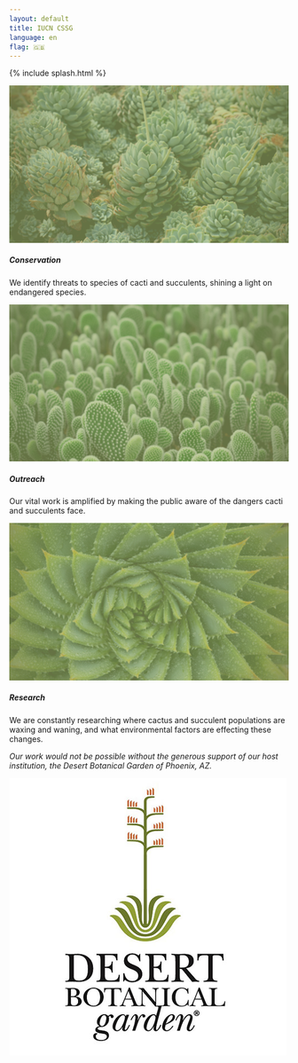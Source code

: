 ```yaml
---
layout: default
title: IUCN CSSG
language: en
flag: 🇬🇧
---
```

{% include splash.html %}
<div class='container'>
  <div class='row mt-5 mb-5'>
    <div class="card-group mx-1">
      <div class="card shadow">
        <img src="/assets/images/card1.png" class="card-img-top" alt="...">
        <div class="card-body">
          <h5 class="card-title">Conservation</h5>
          <p class="card-text">We identify threats to species of cacti and succulents, shining a light on endangered species.</p>
        </div>
      </div>
      <div class="card shadow mx-1">
        <img src="/assets/images/card2.png" class="card-img-top" alt="...">
        <div class="card-body">
          <h5 class="card-title">Outreach</h5>
          <p class="card-text">Our vital work is amplified by making the public aware of the dangers cacti and succulents face.</p>
        </div>
      </div>
      <div class="card shadow mx-1">
        <img src="/assets/images/card3.png" class="card-img-top" alt="...">
        <div class="card-body">
          <h5 class="card-title">Research</h5>
          <p class="card-text">We are constantly researching where cactus and succulent populations are waxing and waning, and what environmental factors are effecting these changes.</p>
        </div>
      </div>
    </div>
  </div>
</div>
<div class='bg-gradient-success'>
<div class='container'>
  <div class='row mt-5 align-items-center'>
    <div class='col-md-8'>
      <p class='h3 font-weight-lighter'>
        <em>
          Our work would not be possible without the generous support of our host institution, the Desert Botanical Garden of Phoenix, AZ.
        </em>
      </p>
    </div>
    <div class='col-md-4 py-4' id='dbg_logo'>
      <img src='/images/dbg_logo.jpg' class='rounded-circle img-fluid shadow' alt='Desert Botanical Garden Logo'>
    </div>
  </div>
</div>
</div>